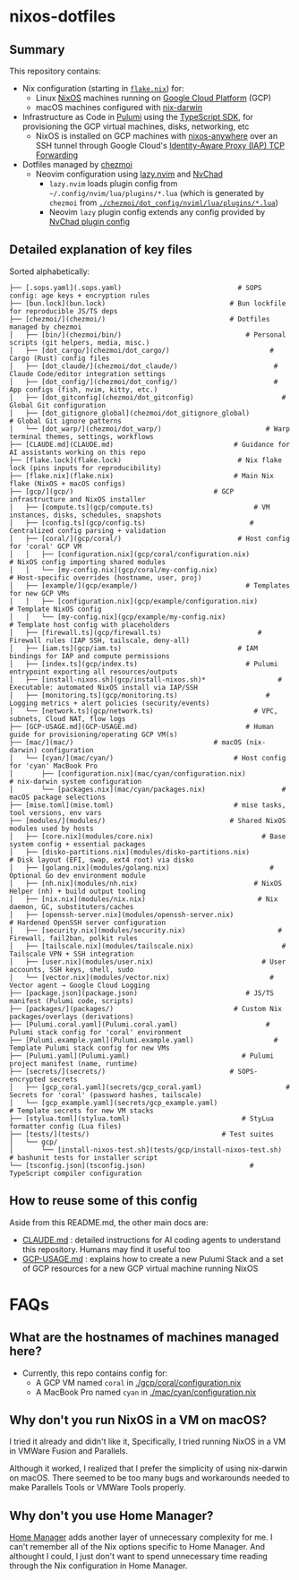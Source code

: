 # nixos-dotfiles

## Summary

This repository contains:

- Nix configuration (starting in [`flake.nix`](flake.nix)) for:
    - Linux [NixOS](https://nixos.org) machines running on [Google Cloud Platform](https://cloud.google.com) (GCP)
    - macOS machines configured with [nix-darwin](https://github.com/nix-darwin/nix-darwin)
- Infrastructure as Code in [Pulumi](https://www.pulumi.com) using the [TypeScript SDK](https://www.pulumi.com/docs/iac/languages-sdks/javascript/), for provisioning the GCP virtual machines, disks, networking, etc
    - NixOS is installed on GCP machines with [nixos-anywhere](https://github.com/nix-community/nixos-anywhere) over an SSH tunnel through Google Cloud's [Identity-Aware Proxy (IAP) TCP Forwarding](https://cloud.google.com/iap/docs/using-tcp-forwarding)
- Dotfiles managed by [chezmoi](https://www.chezmoi.io)
    - Neovim configuration using [lazy.nvim](https://github.com/folke/lazy.nvim) and [NvChad](https://github.com/NvChad/NvChad)
        - `lazy.nvim` loads plugin config from `~/.config/nvim/lua/plugins/*.lua` (which is generated by `chezmoi` from [`./chezmoi/dot_config/nviml/lua/plugins/*.lua`](chezmoi/dot_config/nvim/lua/plugins/))
        - Neovim `lazy` plugin config extends any config provided by [NvChad plugin config](https://github.com/NvChad/NvChad/tree/v2.5/lua/nvchad/plugins)

## Detailed explanation of key files

Sorted alphabetically:
```
├── [.sops.yaml](.sops.yaml)                             # SOPS config: age keys + encryption rules
├── [bun.lock](bun.lock)                               # Bun lockfile for reproducible JS/TS deps
├── [chezmoi/](chezmoi/)                               # Dotfiles managed by chezmoi
│   ├── [bin/](chezmoi/bin/)                               # Personal scripts (git helpers, media, misc.)
│   ├── [dot_cargo/](chezmoi/dot_cargo/)                         # Cargo (Rust) config files
│   ├── [dot_claude/](chezmoi/dot_claude/)                        # Claude Code/editor integration settings
│   ├── [dot_config/](chezmoi/dot_config/)                        # App configs (fish, nvim, kitty, etc.)
│   ├── [dot_gitconfig](chezmoi/dot_gitconfig)                      # Global Git configuration
│   ├── [dot_gitignore_global](chezmoi/dot_gitignore_global)               # Global Git ignore patterns
│   └── [dot_warp/](chezmoi/dot_warp/)                          # Warp terminal themes, settings, workflows
├── [CLAUDE.md](CLAUDE.md)                              # Guidance for AI assistants working on this repo
├── [flake.lock](flake.lock)                             # Nix flake lock (pins inputs for reproducibility)
├── [flake.nix](flake.nix)                              # Main Nix flake (NixOS + macOS configs)
├── [gcp/](gcp/)                                   # GCP infrastructure and NixOS installer
│   ├── [compute.ts](gcp/compute.ts)                         # VM instances, disks, schedules, snapshots
│   ├── [config.ts](gcp/config.ts)                          # Centralized config parsing + validation
│   ├── [coral/](gcp/coral/)                             # Host config for 'coral' GCP VM
│   │   ├── [configuration.nix](gcp/coral/configuration.nix)              # NixOS config importing shared modules
│   │   └── [my-config.nix](gcp/coral/my-config.nix)                  # Host-specific overrides (hostname, user, proj)
│   ├── [example/](gcp/example/)                           # Templates for new GCP VMs
│   │   ├── [configuration.nix](gcp/example/configuration.nix)              # Template NixOS config
│   │   └── [my-config.nix](gcp/example/my-config.nix)                  # Template host config with placeholders
│   ├── [firewall.ts](gcp/firewall.ts)                        # Firewall rules (IAP SSH, tailscale, deny-all)
│   ├── [iam.ts](gcp/iam.ts)                             # IAM bindings for IAP and compute permissions
│   ├── [index.ts](gcp/index.ts)                           # Pulumi entrypoint exporting all resources/outputs
│   ├── [install-nixos.sh](gcp/install-nixos.sh)*                  # Executable: automated NixOS install via IAP/SSH
│   ├── [monitoring.ts](gcp/monitoring.ts)                      # Logging metrics + alert policies (security/events)
│   └── [network.ts](gcp/network.ts)                         # VPC, subnets, Cloud NAT, flow logs
├── [GCP-USAGE.md](GCP-USAGE.md)                           # Human guide for provisioning/operating GCP VM(s)
├── [mac/](mac/)                                   # macOS (nix-darwin) configuration
│   └── [cyan/](mac/cyan/)                              # Host config for 'cyan' MacBook Pro
│       ├── [configuration.nix](mac/cyan/configuration.nix)              # nix-darwin system configuration
│       └── [packages.nix](mac/cyan/packages.nix)                   # macOS package selections
├── [mise.toml](mise.toml)                              # mise tasks, tool versions, env vars
├── [modules/](modules/)                               # Shared NixOS modules used by hosts
│   ├── [core.nix](modules/core.nix)                           # Base system config + essential packages
│   ├── [disko-partitions.nix](modules/disko-partitions.nix)               # Disk layout (EFI, swap, ext4 root) via disko
│   ├── [golang.nix](modules/golang.nix)                         # Optional Go dev environment module
│   ├── [nh.nix](modules/nh.nix)                             # NixOS Helper (nh) + build output tooling
│   ├── [nix.nix](modules/nix.nix)                            # Nix daemon, GC, substituters/caches
│   ├── [openssh-server.nix](modules/openssh-server.nix)                 # Hardened OpenSSH server configuration
│   ├── [security.nix](modules/security.nix)                       # Firewall, fail2ban, polkit rules
│   ├── [tailscale.nix](modules/tailscale.nix)                      # Tailscale VPN + SSH integration
│   ├── [user.nix](modules/user.nix)                           # User accounts, SSH keys, shell, sudo
│   └── [vector.nix](modules/vector.nix)                         # Vector agent → Google Cloud Logging
├── [package.json](package.json)                           # JS/TS manifest (Pulumi code, scripts)
├── [packages/](packages/)                              # Custom Nix packages/overlays (derivations)
├── [Pulumi.coral.yaml](Pulumi.coral.yaml)                      # Pulumi stack config for 'coral' environment
├── [Pulumi.example.yaml](Pulumi.example.yaml)                    # Template Pulumi stack config for new VMs
├── [Pulumi.yaml](Pulumi.yaml)                            # Pulumi project manifest (name, runtime)
├── [secrets/](secrets/)                               # SOPS-encrypted secrets
│   ├── [gcp_coral.yaml](secrets/gcp_coral.yaml)                     # Secrets for 'coral' (password hashes, tailscale)
│   └── [gcp_example.yaml](secrets/gcp_example.yaml)                   # Template secrets for new VM stacks
├── [stylua.toml](stylua.toml)                            # StyLua formatter config (Lua files)
├── [tests/](tests/)                                 # Test suites
│   └── gcp/
│       └── [install-nixos-test.sh](tests/gcp/install-nixos-test.sh)          # bashunit tests for installer script
└── [tsconfig.json](tsconfig.json)                          # TypeScript compiler configuration
```
## How to reuse some of this config

Aside from this README.md, the other main docs are:
- [CLAUDE.md](CLAUDE.md) : detailed instructions for AI coding agents to understand this repository. Humans may find it useful too
- [GCP-USAGE.md](GCP-USAGE.md) : explains how to create a new Pulumi Stack and a set of GCP resources for a new GCP virtual machine running NixOS

# FAQs

## What are the hostnames of machines managed here?

- Currently, this repo contains config for:
    - A GCP VM named `coral` in [./gcp/coral/configuration.nix](gcp/coral/configuration.nix)
    - A MacBook Pro named `cyan` in [./mac/cyan/configuration.nix](mac/cyan/configuration.nix)

## Why don't you run NixOS in a VM on macOS?

I tried it already and didn't like it, Specifically, I tried running NixOS in a VM in VMWare Fusion and Parallels.

Although it worked, I realized that I prefer the simplicity of using nix-darwin on macOS. There seemed to be too many bugs and workarounds needed to make Parallels Tools or VMWare Tools properly.

## Why don't you use Home Manager?

[Home Manager](https://github.com/nix-community/home-manager) adds another layer of unnecessary complexity for me. I can't remember all of the Nix options specific to Home Manager. And althought I could, I just don't want to spend unnecessary time reading through the Nix configuration in Home Manager.
